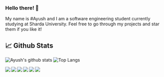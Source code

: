### Hello there! 👋
My name is #Ayush and I am a software engineering student currently studying at Sharda University. Feel free to go through my projects and star them if you like it!


## &#x1f4c8; Github Stats   

![Ayush's github stats](https://github-readme-stats.vercel.app/api?username=zodiac15&theme=buefy&show_icons=true&hide=contribs)
![Top Langs](https://github-readme-stats.vercel.app/api/top-langs/?username=zodiac15&theme=buefy&layout=compact)


<a href="https://github.com/zodiac15/haemolox-api">
  <img align="left" src="https://github-readme-stats.vercel.app/api/pin/?username=zodiac15&theme=buefy&repo=haemolox-api" />
</a>
   
<a href="https://github.com/zodiac15/scrapy-news-scraper">
  <img align="left" src="https://github-readme-stats.vercel.app/api/pin/?username=zodiac15&theme=buefy&repo=scrapy-news-scraper" />
</a>
<a href="https://github.com/zodiac15/Twitter-Bot">
  <img align="left" src="https://github-readme-stats.vercel.app/api/pin/?username=zodiac15&theme=buefy&repo=Twitter-Bot" />
</a>
<a href="https://github.com/zodiac15/haemolox">
  <img align="left" src="https://github-readme-stats.vercel.app/api/pin/?username=zodiac15&theme=buefy&repo=haemolox" />
</a>
<a href="https://github.com/zodiac15/opencv">
  <img align="left" src="https://github-readme-stats.vercel.app/api/pin/?username=zodiac15&theme=buefy&repo=opencv" />
</a>
<a href="https://github.com/zodiac15/whatsapp-image-classifier">
  <img align="left" src="https://github-readme-stats.vercel.app/api/pin/?username=zodiac15&theme=buefy&repo=whatsapp-image-classifier" />
</a>
<!--
**zodiac15/zodiac15** is a ✨ _special_ ✨ repository because its `README.md` (this file) appears on your GitHub profile.

Here are some ideas to get you started:

- 🔭 I’m currently working on ...
- 🌱 I’m currently learning ...
- 👯 I’m looking to collaborate on ...
- 🤔 I’m looking for help with ...
- 💬 Ask me about ...
- 📫 How to reach me: ...
- 😄 Pronouns: ...
- ⚡ Fun fact: ...
-->


